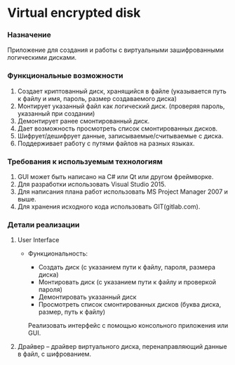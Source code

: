 #   Virtual encrypted disk	

###   Назначение

Приложение для создания и работы с виртуальными зашифрованными логическими дисками.

###  Функциональные возможности
1.	Создает криптованный диск, хранящийся в файле (указывается путь к файлу и имя, пароль, размер создаваемого диска)
2.	Монтирует указанный файл как логический диск. (проверяя пароль, указанный при создании)
3.	Демонтирует ранее смонтированный диск.
4.	Дает возможность просмотреть список смонтированных дисков.
5.	Шифрует/дешифрует данные, записываемые/считываемые с диска.
6.	Поддерживает работу с путями файлов на разных языках.

###  Требования к используемым технологиям
1.	GUI может быть написано на C# или Qt или другом фреймворке.
2.	Для разработки использовать Visual Studio 2015.
3.	Для написания плана работ использовать MS Project Manager 2007 и выше.
4.	Для хранения исходного кода использовать GIT(gitlab.com).

###  Детали реализации
1.	User Interface
    -   Функциональность:
        -   Создать диск (с указанием пути к файлу, пароля, размера диска)
        -   Монтировать диск (с указанием пути к файлу и проверкой пароля)
        -   Демонтировать указанный диск
        -   Просмотреть список смонтированных дисков (буква диска, размер, путь к файлу)
        
           Реализовать интерфейс с помощью консольного приложения или GUI.
2.	Драйвер – драйвер виртуального диска, перенаправляющий данные в файл, с шифрованием.
